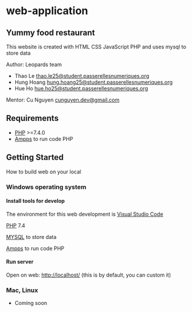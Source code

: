 # web-application
## Yummy food restaurant
This website is created with HTML CSS JavaScript PHP and uses mysql to store data

Author: Leopards team
- Thao Le  <thao.le25@student.passerellesnumeriques.org>
- Hung Hoang <hung.hoang25@student.passerellesnumeriques.org>
- Hue Ho <hue.ho25@student.passerellesnumeriques.org>

Mentor: Cu Nguyen <cunguyen.dev@gmail.com>

## Requirements
- [PHP](https://www.php.net/releases/7_4_0.php) >=7.4.0
- [Ampps](https://ampps.com/) to run code PHP

## Getting Started
How to build web on your local
### Windows operating system
#### Install tools for develop

The environment for this web development is [Visual Studio Code](https://code.visualstudio.com/)

[PHP](https://www.php.net/releases/7_4_0.php) 7.4

[MYSQL](https://www.mysql.com/) to store data

[Ampps](https://ampps.com/) to run code PHP

#### Run server

Open on web: [http://localhost/](http://localhost/) (this is by default, you can custom it)

### Mac, Linux
- Coming soon